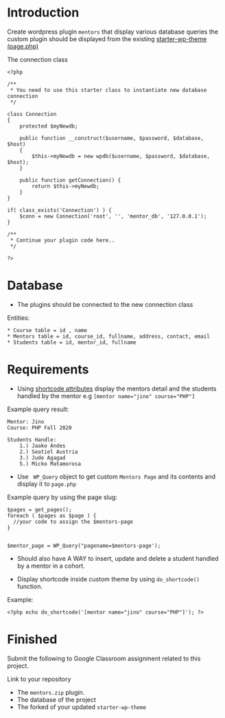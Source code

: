 # Introduction
Create wordpress plugin `mentors` that display various database queries the custom plugin should be displayed from the existing [starter-wp-theme (page.php)](https://github.com/boomcamp/starter-wp-theme/blob/master/mytheme/page.php)

The connection class 

```
<?php 

/**
 * You need to use this starter class to instantiate new database connection
 */

class Connection
{
	protected $myNewdb;

	public function __construct($username, $password, $database, $host)
	{
		$this->myNewdb = new wpdb($username, $password, $database, $host);
	}

	public function getConnection() {
		return $this->myNewdb;
	}
}

if( class_exists('Connection') ) {
    $conn = new Connection('root', '', 'mentor_db', '127.0.0.1');
}

/**
 * Continue your plugin code here..
 */

?>
```
# Database

* The plugins should be connected to the new connection class

Entities:

```
* Course table = id , name
* Mentors table = id, course_id, fullname, address, contact, email
* Students table = id, mentor_id, fullname
```

# Requirements

* Using [shortcode attributes](https://pippinsplugins.com/shortcodes-101-shortcode-attributes/) display the mentors detail and the students handled by the mentor e.g `[mentor name="jino" course="PHP"]`

Example query result:

```
Mentor: Jino
Course: PHP Fall 2020

Students Handle:
	1.) Jaako Andes
	2.) Seatiel Austria
	3.) Jude Agagad
	5.) Micko Matamorosa
```

* Use ` WP_Query` object to get custom `Mentors Page` and its contents and display it to `page.php`

Example query by using the page slug:

```
$pages = get_pages();
foreach ( $pages as $page ) {
  //your code to assign the $mentors-page
}


$mentor_page = WP_Query("pagename=$mentors-page');

```

* Should also have A WAY to insert, update and delete a student handled by a mentor in a cohort. 

* Display shortcode inside custom theme by using `do_shortcode()` function.

Example:

```
<?php echo do_shortcode('[mentor name="jino" course="PHP"]'); ?>
```

# Finished

Submit the following to Google Classroom assignment related to this project.

Link to your repository 

* The `mentors.zip` plugin.
* The database of the project
* The forked of your updated `starter-wp-theme`
